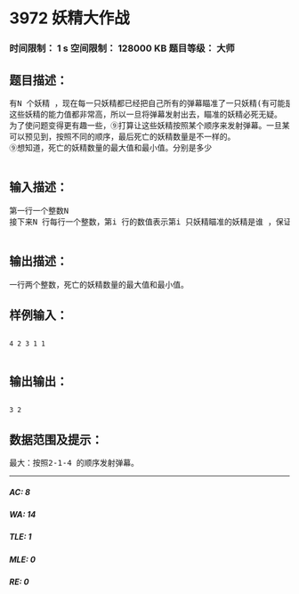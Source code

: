 # 3972 妖精大作战   
### 时间限制： 1 s     空间限制： 128000 KB     题目等级： 大师  
## 题目描述：  

<pre>
有N 个妖精 ，现在每一只妖精都已经把自己所有的弹幕瞄准了一只妖精(有可能是自己)。   
这些妖精的能力值都非常高，所以一旦将弹幕发射出去，瞄准的妖精必死无疑。   
为了使问题变得更有趣一些，⑨打算让这些妖精按照某个顺序来发射弹幕。一旦某个妖精已经被打死了，那么他将退出战斗。   
可以预见到，按照不同的顺序，最后死亡的妖精数量是不一样的。   
⑨想知道，死亡的妖精数量的最大值和最小值。分别是多少   

</pre>
  
  
## 输入描述：  

<pre>
第一行一个整数N   
接下来N 行每行一个整数，第i 行的数值表示第i 只妖精瞄准的妖精是谁 ，保证这个整数在 [1, n]范围内。   

</pre>
  
  
## 输出描述：  

<pre>
一行两个整数，死亡的妖精数量的最大值和最小值。 
</pre>
  
  
## 样例输入：  

<pre><code>
4 2 3 1 1   

</code></pre>
  
  
## 输出输出：  

<pre><code>
3 2 
</code></pre>
  
  
## 数据范围及提示：  

<pre>
最大：按照2-1-4 的顺序发射弹幕。 
</pre>
  
  
***  

##### AC: 8  
##### WA: 14  
##### TLE: 1  
##### MLE: 0  
##### RE: 0  
